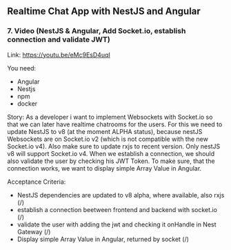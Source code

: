 ## Realtime Chat App with NestJS and Angular
### 7. Video (NestJS & Angular, Add Socket.io, establish connection and validate JWT)
Link: https://youtu.be/eMc9EsD4uqI

You need:
- Angular
- Nestjs
- npm
- docker

Story:
As a developer i want to implement Websockets with Socket.io so that we can later have realtime chatrooms for the users.
For this we need to update NestJS to v8 (at the moment ALPHA status), because nestJS Websockets are on Socket.io v2 (which is not compatible with the new Socket.io v4). Also make sure to update rxjs to recent version.
Only nestJS v8 will support Socket.io v4.
When we establish a connection, we should also validate the user by checking his JWT Token.
To make sure, that the connection works, we want to display simple Array Value in Angular.

Acceptance Criteria:
- NestJS dependencies are updated to v8 alpha, where available, also rxjs (/)
- establish a connection beetween frontend and backend with socket.io (/)
- validate the user with adding the jwt and checking it onHandle in Nest Gateway (/)
- Display simple Array Value in Angular, returned by socket (/)